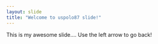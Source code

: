 ```yaml
---
layout: slide
title: "Welcome to uspolo87 slide!"
---
```


This is my awesome slide....
Use the left arrow to go back!
